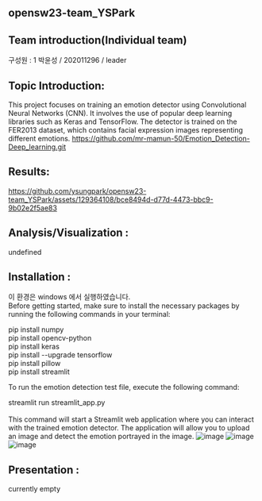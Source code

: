 ## opensw23-team_YSPark

## Team introduction(Individual team)
  구성원 : 1
  박윤성 / 202011296  / leader
  
  
## Topic Introduction:
This project focuses on training an emotion detector using Convolutional Neural Networks (CNN). It involves the use of popular deep learning libraries such as Keras and TensorFlow. The detector is trained on the FER2013 dataset, which contains facial expression images representing different emotions.
  https://github.com/mr-mamun-50/Emotion_Detection-Deep_learning.git
  
  
## Results:
  
https://github.com/ysungpark/opensw23-team_YSPark/assets/129364108/bce8494d-d77d-4473-bbc9-9b02e2f5ae83



  
  
## Analysis/Visualization : 
  undefined
  
  
## Installation : 
이 환경은 windows 에서 실행하였습니다.<br>
Before getting started, make sure to install the necessary packages by running the following commands in your terminal:

pip install numpy<br>
pip install opencv-python<br>
pip install keras<br>
pip install --upgrade tensorflow<br>
pip install pillow<br>
pip install streamlit<br>

To run the emotion detection test file, execute the following command:<br>

streamlit run streamlit_app.py<br><br>
This command will start a Streamlit web application where you can interact with the trained emotion detector. The application will allow you to upload an image and detect the emotion portrayed in the image.
![image](https://github.com/ysungpark/opensw23-team_YSPark/assets/129364108/311914d6-5ed1-4a35-95f9-5cddacd11db6)
![image](https://github.com/ysungpark/opensw23-team_YSPark/assets/129364108/1ad739c9-f83c-4a8e-aa3f-f3277fbe4f28)
![image](https://github.com/ysungpark/opensw23-team_YSPark/assets/129364108/00a74244-8e4f-4a88-adca-6ad63564afad)
  
## Presentation :
  currently empty
